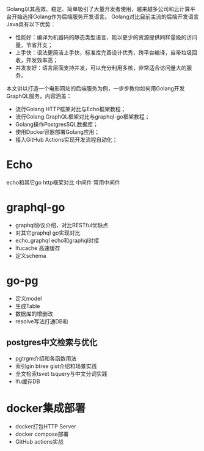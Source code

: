 Golang以其高效、稳定、简单吸引了大量开发者使用，越来越多公司和云计算平台开始选择Golang作为后端服务开发语言。
Golang对比目前主流的后端开发语言Java具有以下优势：

- 性能好：编译为机器码的静态类型语言，能以更少的资源提供同样量级的访问量，节省开支；
- 上手快：语法更简洁上手快，标准库完善设计优秀，跨平台编译，自带垃圾回收，开发效率高；
- 并发友好：语言层面支持并发，可以充分利用多核，非常适合访问量大的服务。


本文讲以打造一个电影网站的后端服务为例，一步步教你如何用Golang开发GraphQL服务，内容涵盖：

- 流行Golang HTTP框架对比与Echo框架教程；
- 流行Golang GraphQL框架对比与graphql-go框架教程；
- Golang操作PostgresSQL数据库；
- 使用Docker容器部署Golang应用；
- 接入GitHub Actions实现开发流程自动化；

# Echo
echo和其它go http框架对比
中间件
常用中间件

# graphql-go

- graphql协议介绍，对比RESTful优缺点
- 对其它graphql go实现对比
- echo_graphql echo和graphql对接
- lfucache 高速缓存
- 定义schema

# go-pg

- 定义model
- 生成Table
- 数据库的增删改
- resolve写法打通DB和

## postgres中文检索与优化
- pgtrgm介绍和各函数用法
- 索引gin btree gist介绍和场景实践
- 全文检索tsvet tsquery与中文分词实践
- lfu缓存DB

# docker集成部署
- docker打包HTTP Server
- docker compose部署
- GitHub actions实战



  


